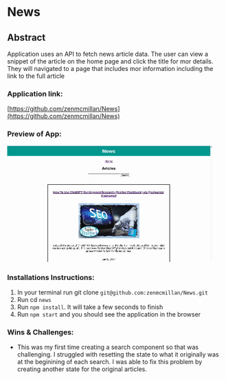 # News

## Abstract

Application uses an API to fetch news article data. The user can view a snippet of the article on the home page and click the title for mor details. They will navigated to a page that includes mor information including the link to the full article

### Application link:

[https://github.com/zenmcmillan/News](https://github.com/zenmcmillan/News)

### Preview of App:

![News App Preview](preview.gif)

### Installations Instructions:

1. In your terminal run git clone `git@github.com:zenmcmillan/News.git`
2. Run cd `news`
3. Run `npm install`. It will take a few seconds to finish
4. Run `npm start` and you should see the application in the browser

### Wins & Challenges:

- This was my first time creating a search component so that was challenging. I struggled with resetting the state to what it originally was at the beginining of each search. I was able to fix this problem by creating another state for the original articles.

